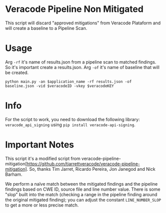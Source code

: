 # Veracode Pipeline Non Mitigated
This script will discard "approved mitigations" from Veracode Plataform and will create a baseline to a Pipeline Scan.

# Usage
Arg `-rf` it's name of results.json from a pipeline scan to matched findings. So it's important create a results.json.
Arg `-of` it's name of baseline that will be created.

`python main.py -an $application_name -rf results.json -of baseline.json -vid $veracodeID -vkey $veracodeKEY`

# Info
For the script to work, you need to download the following library: `veracode_api_signing` using `pip install veracode-api-signing`.

# Important Notes
This script it's a modified script from veracode-pipeline-mitigation[https://github.com/tjarrettveracode/veracode-pipeline-mitigation]. So, thanks Tim Jarret, Ricardo Pereira, Jon Janegod and Nick Barham.

We perform a naïve match between the mitigated findings and the pipeline findings based on CWE ID, source file and line number value. There is some "slop" built into the match (checking a range in the pipeline finding around the original mitigated finding); you can adjust the constant `LINE_NUMBER_SLOP` to get a more or less precise match.

